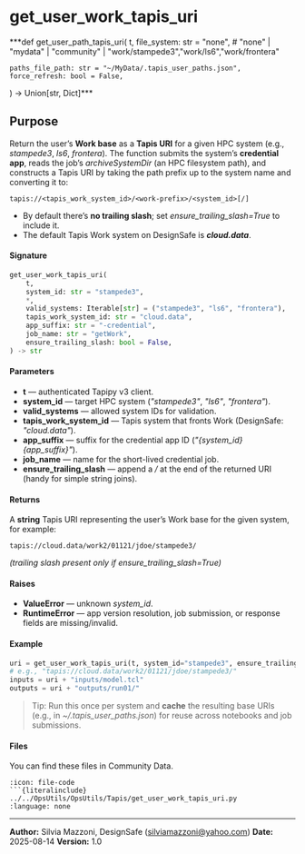 # get_user_work_tapis_uri

***def get_user_path_tapis_uri(
    t,
    file_system: str = "none",                  # "none" | "mydata" | "community" | "work/stampede3","work/ls6","work/frontera"

    paths_file_path: str = "~/MyData/.tapis_user_paths.json",
    force_refresh: bool = False,
) -> Union[str, Dict]***
    
    
## Purpose

Return the user’s **Work base** as a **Tapis URI** for a given HPC system (e.g., *stampede3*, *ls6*, *frontera*). The function submits the system’s **credential app**, reads the job’s *archiveSystemDir* (an HPC filesystem path), and constructs a Tapis URI by taking the path prefix up to the system name and converting it to:

```
tapis://<tapis_work_system_id>/<work-prefix>/<system_id>[/]
```

* By default there’s **no trailing slash**; set *ensure_trailing_slash=True* to include it.
* The default Tapis Work system on DesignSafe is ***cloud.data***.

#### Signature

```python
get_user_work_tapis_uri(
    t,
    system_id: str = "stampede3",
    *,
    valid_systems: Iterable[str] = ("stampede3", "ls6", "frontera"),
    tapis_work_system_id: str = "cloud.data",
    app_suffix: str = "-credential",
    job_name: str = "getWork",
    ensure_trailing_slash: bool = False,
) -> str
```

#### Parameters

* **t** — authenticated Tapipy v3 client.
* **system\_id** — target HPC system (*"stampede3"*, *"ls6"*, *"frontera"*).
* **valid\_systems** — allowed system IDs for validation.
* **tapis\_work\_system\_id** — Tapis system that fronts Work (DesignSafe: *"cloud.data"*).
* **app\_suffix** — suffix for the credential app ID (*"{system_id}{app_suffix}"*).
* **job\_name** — name for the short-lived credential job.
* **ensure\_trailing\_slash** — append a */* at the end of the returned URI (handy for simple string joins).

#### Returns

A **string** Tapis URI representing the user’s Work base for the given system, for example:

```
tapis://cloud.data/work2/01121/jdoe/stampede3/
```

*(trailing slash present only if *ensure_trailing_slash=True*)*

#### Raises

* **ValueError** — unknown *system_id*.
* **RuntimeError** — app version resolution, job submission, or response fields are missing/invalid.

#### Example

```python
uri = get_user_work_tapis_uri(t, system_id="stampede3", ensure_trailing_slash=True)
# e.g., "tapis://cloud.data/work2/01121/jdoe/stampede3/"
inputs = uri + "inputs/model.tcl"
outputs = uri + "outputs/run01/"
```

> Tip: Run this once per system and **cache** the resulting base URIs (e.g., in *~/.tapis_user_paths.json*) for reuse across notebooks and job submissions.

#### Files
You can find these files in Community Data.

```{dropdown} get_user_work_tapis_uri.py
:icon: file-code
```{literalinclude} ../../OpsUtils/OpsUtils/Tapis/get_user_work_tapis_uri.py
:language: none
```


---

**Author:** Silvia Mazzoni, DesignSafe (silviamazzoni@yahoo.com)
**Date:** 2025-08-14
**Version:** 1.0